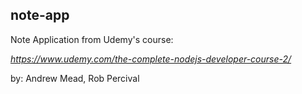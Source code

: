 ## note-app
Note Application from Udemy's course:

*https://www.udemy.com/the-complete-nodejs-developer-course-2/*

by: Andrew Mead, Rob Percival
